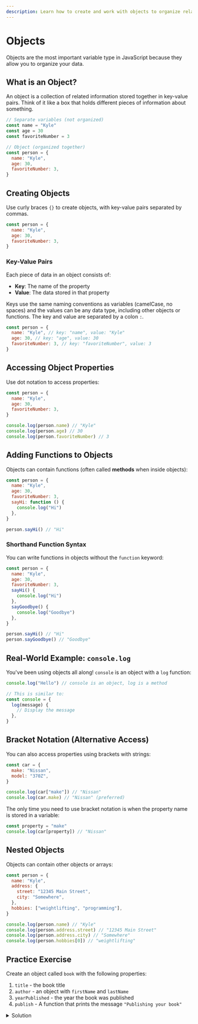 ```yaml
---
description: Learn how to create and work with objects to organize related data and functions together.
---
```


# Objects

Objects are the most important variable type in JavaScript because they allow you to organize your data.

## What is an Object?

An object is a collection of related information stored together in key-value pairs. Think of it like a box that holds different pieces of information about something.

```javascript
// Separate variables (not organized)
const name = "Kyle"
const age = 30
const favoriteNumber = 3

// Object (organized together)
const person = {
  name: "Kyle",
  age: 30,
  favoriteNumber: 3,
}
```

## Creating Objects

Use curly braces `{}` to create objects, with key-value pairs separated by commas.

```javascript
const person = {
  name: "Kyle",
  age: 30,
  favoriteNumber: 3,
}
```

### Key-Value Pairs

Each piece of data in an object consists of:

- **Key**: The name of the property
- **Value**: The data stored in that property

Keys use the same naming conventions as variables (camelCase, no spaces) and the values can be any data type, including other objects or functions. The key and value are separated by a colon `:`.

```javascript
const person = {
  name: "Kyle", // key: "name", value: "Kyle"
  age: 30, // key: "age", value: 30
  favoriteNumber: 3, // key: "favoriteNumber", value: 3
}
```

## Accessing Object Properties

Use dot notation to access properties:

```javascript
const person = {
  name: "Kyle",
  age: 30,
  favoriteNumber: 3,
}

console.log(person.name) // "Kyle"
console.log(person.age) // 30
console.log(person.favoriteNumber) // 3
```

## Adding Functions to Objects

Objects can contain functions (often called **methods** when inside objects):

```javascript
const person = {
  name: "Kyle",
  age: 30,
  favoriteNumber: 3,
  sayHi: function () {
    console.log("Hi")
  },
}

person.sayHi() // "Hi"
```

### Shorthand Function Syntax

You can write functions in objects without the `function` keyword:

```javascript
const person = {
  name: "Kyle",
  age: 30,
  favoriteNumber: 3,
  sayHi() {
    console.log("Hi")
  },
  sayGoodbye() {
    console.log("Goodbye")
  },
}

person.sayHi() // "Hi"
person.sayGoodbye() // "Goodbye"
```

## Real-World Example: `console.log`

You've been using objects all along! `console` is an object with a `log` function:

```javascript
console.log("Hello") // console is an object, log is a method

// This is similar to:
const console = {
  log(message) {
    // Display the message
  },
}
```

## Bracket Notation (Alternative Access)

You can also access properties using brackets with strings:

```javascript
const car = {
  make: "Nissan",
  model: "370Z",
}

console.log(car["make"]) // "Nissan"
console.log(car.make) // "Nissan" (preferred)
```

The only time you need to use bracket notation is when the property name is stored in a variable:

```javascript
const property = "make"
console.log(car[property]) // "Nissan"
```

## Nested Objects

Objects can contain other objects or arrays:

```javascript
const person = {
  name: "Kyle",
  address: {
    street: "12345 Main Street",
    city: "Somewhere",
  },
  hobbies: ["weightlifting", "programming"],
}

console.log(person.name) // "Kyle"
console.log(person.address.street) // "12345 Main Street"
console.log(person.address.city) // "Somewhere"
console.log(person.hobbies[0]) // "weightlifting"
```

## Practice Exercise

Create an object called `book` with the following properties:

1. `title` - the book title
2. `author` - an object with `firstName` and `lastName`
3. `yearPublished` - the year the book was published
4. `publish` - A function that prints the message `"Publishing your book"`

<details>
<summary>Solution</summary>

```javascript
const book = {
  title: "The Way of Kings",
  author: {
    firstName: "Brandon",
    lastName: "Sanderson",
  },
  yearPublished: 2010,
  publish() {
    console.log("Publishing your book")
  },
}
```

</details>
